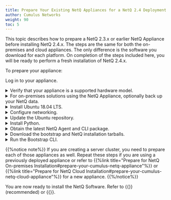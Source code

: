 ```yaml
---
title: Prepare Your Existing NetQ Appliances for a NetQ 2.4 Deployment
author: Cumulus Networks
weight: 90
toc: 5
---
```

This topic describes how to prepare a NetQ 2.3.x or earlier NetQ Appliance before installing NetQ 2.4.x. The steps are the same for both the on-premises and cloud appliances. The only difference is the software you download for each platform. On completion of the steps included here, you will be ready to perform a fresh installation of NetQ 2.4.x.

To prepare your appliance:

Log in to your appliance.

<details><summary>Verify that your appliance is a supported hardware model.</summary>

- NetQ Appliance: SuperMicro SYS-6019P-WTR ({{<exlink url="https://www.supermicro.com/manuals/superserver/1U/MNL-1943.pdf" text="user manual">}}, {{<exlink url="https://www.supermicro.com/QuickRefs/superserver/1U/QRG-1943.pdf" text="quick reference guide">}})
- NetQ Cloud Appliance: SuperMicro SYS-E300-9D ({{<exlink url="https://www.supermicro.com/manuals/superserver/mini-itx/MNL-2094.pdf" text="user manual">}})

</details>

<details><summary>For on-premises solutions using the NetQ Appliance, optionally back up your NetQ data.</summary>

1. Run the backup script to create a backup file in `/opt/<backup-directory>`.

    {{%notice note%}}
Be sure to replace the `backup-directory` option with the name of the directory you want to use for the backup file. This location must be somewhere that is *off* of the appliance to avoid it being overwritten during these preparation steps.
    {{%/notice%}}

```
cumulus@<netq-appliance>:~$ ./backuprestore.sh --backup --localdir /opt/<backup-directory>
```

2. Verify the backup file has been created.

```
cumulus@<netq-appliance>:~$ cd /opt/<backup-directory>
cumulus@<netq-appliance>:~/opt/<backup-directory># ls
netq_master_snapshot_2020-01-09_07_24_50_UTC.tar.gz
```

</details>

<details><summary>Install Ubuntu 18.04 LTS. </summary>

Use the instructions {{<exlink url="https://www.fosslinux.com/6406/how-to-install-ubuntu-server-18-04-lts.htm" text="here">}}.

 Note these tips:

- Ignore the instructions for MAAS.
- Ubuntu OS should be installed on the SSD disk. Select Micron SSD with ~900 GB at step#9 in the aforementioned instructions.

    {{<figure src="/images/netq/install-ubuntu-ssd-selection-240.png" width="700">}}

- Set the default username to *cumulus* and password to *CumulusLinux!* while installing Ubuntu 18.04.

    {{<figure src="/images/netq/install-ubuntu-set-creds-240.png" width="700">}}

- When prompted, select *Install SSH server*.
</details>

<details><summary>Configure networking.</summary>

Ubuntu uses Netplan for network configuration. You can give your appliance an IP address using DHCP or a static address.

### Configure an IP address allocation using DHCP

- Create and/or edit the  */etc/netplan/01-ethernet.yaml* Netplan configuration file.

```
# This file describes the network interfaces available on your system
# For more information, see netplan(5).
network:
    version: 2
    renderer: networkd
    ethernets:
        eno1:
            dhcp4: yes
```

- Apply the settings.

```
$ sudo netplan apply
```

### Configure a static IP address

- Create and/or edit the  */etc/netplan/01-ethernet.yaml* Netplan configuration file.

    In this example the interface, *eno1*, is given a static IP address of *192.168.1.222* with a gateway at *192.168.1.1* and DNS server at *8.8.8.8* and *8.8.4.4*.

```
# This file describes the network interfaces available on your system
# For more information, see netplan(5).
network:
    version: 2
    renderer: networkd
    ethernets:
        eno1:
            dhcp4: no
            addresses: [192.168.1.222/24]
            gateway4: 192.168.1.1
            nameservers:
                addresses: [8.8.8.8,8.8.4.4
```

- Apply the settings.

```
$ sudo netplan apply
```

</details>

<details><summary>Update the Ubuntu repository.</summary>

1. Reference and update the local apt repository.

```
root@ubuntu:~# wget -O- https://apps3.cumulusnetworks.com/setup/cumulus-apps-deb.pubkey | apt-key add -
```

2. Add the Ubuntu repository.

<details><summary>Ubuntu 16.04</summary>

Create the file `/etc/apt/sources.list.d/cumulus-host-ubuntu-xenial.list` and add the following line:

```
root@ubuntu:~# vi /etc/apt/sources.list.d/cumulus-apps-deb-xenial.list
...
deb [arch=amd64] https://apps3.cumulusnetworks.com/repos/deb xenial netq-latest
...
```
</details>
<details><summary>Ubuntu 18.04</summary>
Create the file
`/etc/apt/sources.list.d/cumulus-host-ubuntu-bionic.list` and add
the following line:

    root@ubuntu:~# vi /etc/apt/sources.list.d/cumulus-apps-deb-bionic.list
    ...
    deb [arch=amd64] https://apps3.cumulusnetworks.com/repos/deb bionic netq-latest
    ...
</details>
    {{%notice note%}}

The use of `netq-latest` in this example means that a `get` to the
    repository always retrieves the latest version of NetQ, even in the
    case where a major version update has been made. If you want to keep
    the repository on a specific version - such as `netq-2.2` - use that
    instead.

    {{%/notice%}}

</details>

<details><summary>Install Python.</summary>
```
root@ubuntu:~# apt-get update
root@ubuntu:~# apt-get install python python2.7 python-apt
```
</details>

<details><summary>Obtain the latest NetQ Agent and CLI package.</summary>
```
root@ubuntu:~# apt-get update
root@ubuntu:~# apt-get install netq-agent netq-apps
```
</details>

<details><summary>Download the bootstrap and NetQ installation tarballs.</summary>

Download the software from the {{<exlink url="https://cumulusnetworks.com/downloads/" text="Cumulus Downloads">}} page.

1. Select *NetQ* from the **Product** list.

2. Select *2.4* from the **Version** list, and then select *2.4.1* from the submenu.

    {{< figure src="/images/netq/netq-24-download-options-241.png" width="500" >}}

3. Select *Bootstrap* from the **Hypervisor/Platform** list.
    Note that the bootstrap file is the same for both appliances.

    {{< figure src="/images/netq/netq-24-bootstrap-dwnld-241.png" width="200" >}}

4. Scroll down and click **Download**.

5. Select *Appliance* for the NetQ Appliance or *Appliance (Cloud)* for the NetQ Cloud Appliance from the **Hypervisor/Platform** list.

    Make sure you select the right install choice based on whether you are preparing the on-premises or cloud version of the appliance.

    {{< figure src="/images/netq/netq-24-appliance-onpremcld-dwnld-241.png" width="410" >}}

6. Scroll down and click **Download**.

7. Copy these two files, *netq-bootstrap-2.4.1.tgz* and *NetQ-2.4.1.tgz* (on-premises) or *NetQ-2.4.1-opta.tgz* (cloud), to the */mnt/installables/* directory on the appliance.

8. Verify that the needed files are present and of the correct release. This example shows on-premises files. The only difference for cloud files is that it should list *NetQ-2.4.1-opta.tgz* instead of *NetQ-2.4.1.tgz*.

    ```
    cumulus@<hostname>:~$ dpkg -l | grep netq
    ii  netq-agent   2.4.1-ub18.04u26~1581351889.c5ec3e5 amd64   Cumulus NetQ Telemetry Agent for Ubuntu
    ii  netq-apps    2.4.1-ub18.04u26~1581351889.c5ec3e5 amd64   Cumulus NetQ Fabric Validation Application for Ubuntu

    cumulus@<hostname>:~$ cd /mnt/installables/
    cumulus@<hostname>:/mnt/installables$ ls
    NetQ-2.4.1.tgz  netq-bootstrap-2.4.1.tgz
    ```

9. Run the following commands.

    ```
    sudo systemctl disable apt-{daily,daily-upgrade}.{service,timer}
    sudo systemctl stop apt-{daily,daily-upgrade}.{service,timer}
    sudo systemctl disable motd-news.{service,timer}
    sudo systemctl stop motd-news.{service,timer}
    ```
    </details>

<details><summary>Run the Bootstrap CLI.</summary>

Run the bootstrap CLI on your appliance *for the interface you defined above* (eth0 or eth1 for example). This example uses the *eth0* interface.

```
cumulus@<hostname>:~$ netq bootstrap master interface eth0 tarball /mnt/installables/netq-bootstrap-2.4.1.tgz
```

Allow about five minutes for this to complete.
</details>

{{%notice note%}}
If you are creating a server cluster, you need to prepare each of those appliances as well. Repeat these steps if you are using a previously deployed appliance or refer to {{%link title="Prepare for NetQ On-premises Installation#prepare-your-cumulus-netq-appliance"%}} or {{%link title="Prepare for NetQ Cloud Installation#prepare-your-cumulus-netq-cloud-appliance"%}} for a new appliance.
{{%/notice%}}

You are now ready to install the NetQ Software. Refer to {{<link title="Install NetQ Using the Admin UI">}} (recommended) or {{<link title="Install NetQ Using the CLI">}}.
